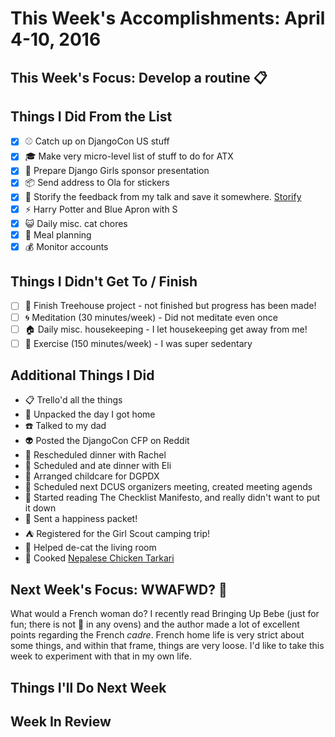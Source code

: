 # This Week's Accomplishments: April 4-10, 2016

## This Week's Focus: **Develop a routine** :clipboard:

## Things I Did From the List

- [x] :baseball: Catch up on DjangoCon US stuff 
- [x] :mortar_board: Make very micro-level list of stuff to do for ATX 
- [x] :money_with_wings: Prepare Django Girls sponsor presentation 
- [x] :package: Send address to Ola for stickers  
- [x] :thought_balloon: Storify the feedback from my talk and save it somewhere. [Storify](https://storify.com/laceynwilliams/getting-started)
- [x] :zap: Harry Potter and Blue Apron with S 
- [x] :smiley_cat: Daily misc. cat chores
- [x] :fork_and_knife: Meal planning
- [x] :moneybag: Monitor accounts 

## Things I Didn't Get To / Finish
- [ ] :deciduous_tree: Finish Treehouse project - not finished but progress has been made! 
- [ ] :cyclone: Meditation (30 minutes/week) - Did not meditate even once 
- [ ] :house: Daily misc. housekeeping - I let housekeeping get away from me! 
- [ ] :shoe: Exercise (150 minutes/week) - I was super sedentary 

## Additional Things I Did

- :clipboard: Trello'd all the things 
- :handbag: Unpacked the day I got home 
- :telephone: Talked to my dad 
- :alien: Posted the DjangoCon CFP on Reddit
- :curry: Rescheduled dinner with Rachel 
- :pizza: Scheduled and ate dinner with Eli 
- :baby: Arranged childcare for DGPDX 
- :calendar: Scheduled next DCUS organizers meeting, created meeting agends 
- :book: Started reading The Checklist Manifesto, and really didn't want to put it down
- :love_letter: Sent a happiness packet! 
- :tent: Registered for the Girl Scout camping trip! 
- :tangerine: Helped de-cat the living room 
- :fork_and_knife: Cooked [Nepalese Chicken Tarkari](https://www.blueapron.com/recipes/nepalese-chicken-tarkari-with-garlic-spinach-rice-spiced-tomato-sauce) 

## Next Week's Focus: WWAFWD? :bouquet: 

What would a French woman do? I recently read Bringing Up Bebe (just for fun; there is not :bread: in any ovens) and the author made a lot of excellent points regarding the French *cadre*. French home life is very strict about some things, and within that frame, things are very loose. I'd like to take this week to experiment with that in my own life. 

## Things I'll Do Next Week

## Week In Review
